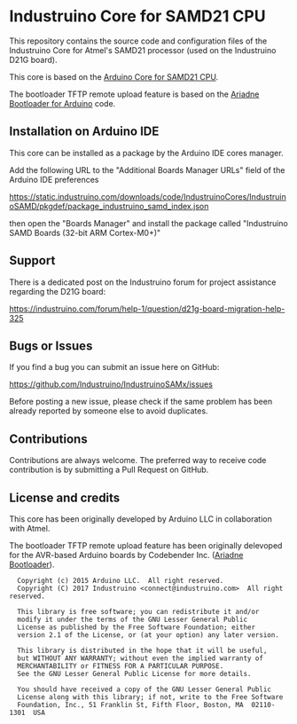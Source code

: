 # Industruino Core for SAMD21 CPU

This repository contains the source code and configuration files of the Industruino Core
for Atmel's SAMD21 processor (used on the Industruino D21G board).

This core is based on the [Arduino Core for SAMD21 CPU](https://github.com/arduino/ArduinoCore-samd).

The bootloader TFTP remote upload feature is based on the [Ariadne Bootloader for Arduino](https://github.com/codebendercc/Ariadne-Bootloader) code.

## Installation on Arduino IDE

This core can be installed as a package by the Arduino IDE cores manager.

Add the following URL to the "Additional Boards Manager URLs" field of the Arduino IDE preferences

https://static.industruino.com/downloads/code/IndustruinoCores/IndustruinoSAMD/pkgdef/package_industruino_samd_index.json

then open the "Boards Manager" and install the package called "Industruino SAMD Boards (32-bit ARM Cortex-M0+)"

## Support

There is a dedicated post on the Industruino forum for project assistance regarding the D21G board:

https://industruino.com/forum/help-1/question/d21g-board-migration-help-325

## Bugs or Issues

If you find a bug you can submit an issue here on GitHub:

https://github.com/Industruino/IndustruinoSAMx/issues

Before posting a new issue, please check if the same problem has been already reported by someone else
to avoid duplicates.

## Contributions

Contributions are always welcome. The preferred way to receive code contribution is by submitting a
Pull Request on GitHub.

## License and credits

This core has been originally developed by Arduino LLC in collaboration with Atmel.

The bootloader TFTP remote upload feature has been originally delevoped for the AVR-based Arduino boards by Codebender Inc. ([Ariadne Bootloader](https://github.com/codebendercc/Ariadne-Bootloader)).

```
  Copyright (c) 2015 Arduino LLC.  All right reserved.
  Copyright (C) 2017 Industruino <connect@industruino.com>  All right reserved.

  This library is free software; you can redistribute it and/or
  modify it under the terms of the GNU Lesser General Public
  License as published by the Free Software Foundation; either
  version 2.1 of the License, or (at your option) any later version.

  This library is distributed in the hope that it will be useful,
  but WITHOUT ANY WARRANTY; without even the implied warranty of
  MERCHANTABILITY or FITNESS FOR A PARTICULAR PURPOSE.
  See the GNU Lesser General Public License for more details.

  You should have received a copy of the GNU Lesser General Public
  License along with this library; if not, write to the Free Software
  Foundation, Inc., 51 Franklin St, Fifth Floor, Boston, MA  02110-1301  USA
```
